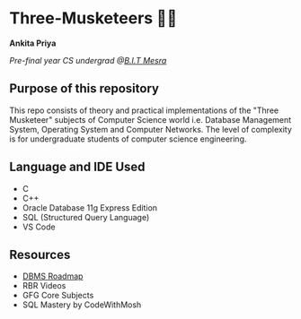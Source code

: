 # Three-Musketeers 🐱‍👤
**Ankita Priya**

*Pre-final year CS undergrad @[B.I.T Mesra](bitmesra.ac.in)*

## Purpose of this repository
This repo consists of theory and practical implementations of the "Three Musketeer" subjects of Computer Science world i.e. Database Management System, Operating System and Computer Networks. The level of complexity is for undergraduate students of computer science engineering. 

## Language and IDE Used
- C
- C++
- Oracle Database 11g Express Edition
- SQL (Structured Query Language)
- VS Code

## Resources
- [DBMS Roadmap](https://whimsical.com/dbms-roadmap-by-love-babbar-FmUi8ffVop33t3MmpVxPCo)
- RBR Videos 
- GFG Core Subjects
- SQL Mastery by CodeWithMosh
